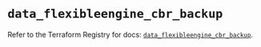 # `data_flexibleengine_cbr_backup`

Refer to the Terraform Registry for docs: [`data_flexibleengine_cbr_backup`](https://registry.terraform.io/providers/flexibleenginecloud/flexibleengine/1.46.0/docs/data-sources/cbr_backup).
